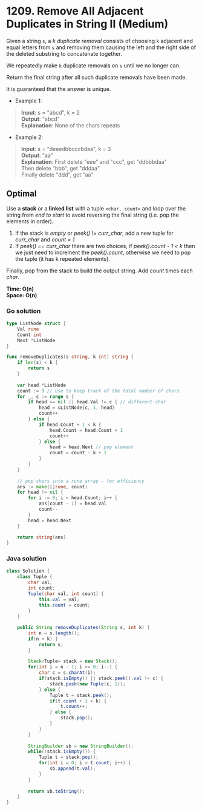 # 1209. Remove All Adjacent Duplicates in String II (Medium)

Given a string `s`, a *k duplicate removal* consists of choosing `k` adjacent and equal letters from
`s` and removing them causing the left and the right side of the deleted substring to concatenate
together.

We repeatedly make `k` duplicate removals on `s` until we no longer can.

Return the final string after all such duplicate removals have been made.

It is guaranteed that the answer is unique.

- Example 1:
> **Input**: s = "abcd", k = 2 <br>
> **Output**: "abcd" <br>
> **Explanation**: None of the chars repeats
- Example 2:
> **Input**: s = "deeedbbcccbdaa", k = 3 <br>
> **Output**: "aa" <br>
> **Explanation**: First delete "eee" and "ccc", get "ddbbbdaa" <br>
> Then delete "bbb", get "dddaa" <br>
> Finally delete "ddd", get "aa"

## Optimal
Use a **stack** or a **linked list** with a tuple `<char, count>` and loop over the string from
*end to start* to avoid reversing the final string (i.e. pop the elements in order).
1. If the stack is *empty* or *peek() != curr_char*, add a new tuple for *curr_char* and *count = 1*
2. If *peek() == curr_char* there are two choices, if *peek().count - 1 < k* then we just need to
  increment the *peek().count*, otherwise we need to pop the tuple (it has k repeated elements).

Finally, pop from the stack to build the output string. Add *count* times each *char*.

**Time: O(n) <br> Space: O(n)**

### Go solution
```go
type ListNode struct {
    Val rune
    Count int
    Next *ListNode
}

func removeDuplicates(s string, k int) string {
    if len(s) < k {
        return s
    }
    
    var head *ListNode
    count := 0 // use to keep track of the total number of chars
    for _, c := range s {
        if head == nil || head.Val != c { // different char
            head = &ListNode{c, 1, head}
            count++
        } else {
            if head.Count + 1 < k {
                head.Count = head.Count + 1
                count++
            } else {
                head = head.Next // pop element
                count = count - k + 1
            }
        }
    }
    
    // pop chars into a rune array - for efficiency
    ans := make([]rune, count)
    for head != nil {
        for i := 0; i < head.Count; i++ {
            ans[count - 1] = head.Val
            count--
        }
        head = head.Next
    }
    
    return string(ans)
}
```
### Java solution
```java
class Solution {
    class Tuple {
        char val;
        int count;
        Tuple(char val, int count) {
            this.val = val;
            this.count = count;
        }
    }
    
    public String removeDuplicates(String s, int k) {
        int n = s.length();
        if(n < k) {
            return s;
        }
        
        Stack<Tuple> stack = new Stack();
        for(int i = n - 1; i >= 0; i--) {
            char c = s.charAt(i);
            if(stack.isEmpty() || stack.peek().val != c) {
                stack.push(new Tuple(c, 1));
            } else {
                Tuple t = stack.peek();
                if(t.count + 1 < k) {
                    t.count++;
                } else {
                    stack.pop();
                }
            }
        }
        
        StringBuilder sb = new StringBuilder();
        while(!stack.isEmpty()) {
            Tuple t = stack.pop();
            for(int i = 0; i < t.count; i++) {
                sb.append(t.val);
            }
        }
        
        return sb.toString();
    }
}
```
